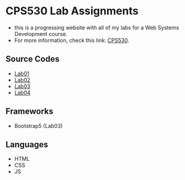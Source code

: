 # CPS530 Lab Assignments
- this is a progressing website with all of my labs for a Web Systems Development course.
- For more information, check this link: [CPS530](https://www.torontomu.ca/calendar/2023-2024/courses/computer-science/CPS/530/).

## Source Codes
- [Lab01](https://github.com/andrearcaina/CPS530-Website/tree/main/labs/Lab01)
- [Lab02](https://github.com/andrearcaina/CPS530-Website/tree/main/labs/Lab02)
- [Lab03](https://github.com/andrearcaina/CPS530-Website/tree/main/labs/Lab03)
- [Lab04](https://github.com/andrearcaina/CPS530-Website/tree/main/labs/Lab04)

## Frameworks 
- Bootstrap5 (Lab03)

## Languages
- HTML
- CSS
- JS
